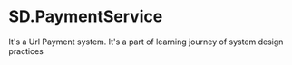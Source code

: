 # SD.PaymentService
It's a Url Payment system. It's a part of learning journey of system design practices

